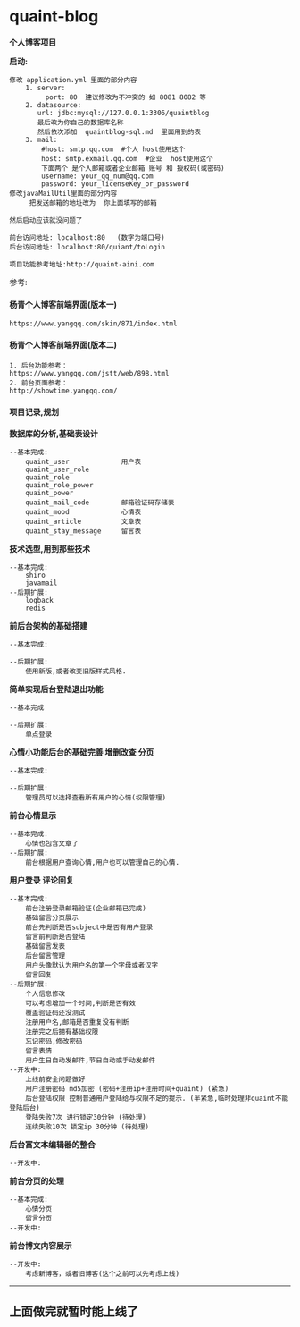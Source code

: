 # quaint-blog

**个人博客项目**

**启动:**

    修改 application.yml 里面的部分内容
        1. server:
             port: 80  建议修改为不冲突的 如 8081 8082 等
        2. datasource:
           url: jdbc:mysql://127.0.0.1:3306/quaintblog
           最后改为你自己的数据库名称
           然后依次添加  quaintblog-sql.md  里面用到的表
        3. mail:
            #host: smtp.qq.com  #个人 host使用这个
            host: smtp.exmail.qq.com  #企业  host使用这个
            下面两个 是个人邮箱或者企业邮箱 账号 和 授权码(或密码)
            username: your_qq_num@qq.com
            password: your_licenseKey_or_password
    修改javaMailUtil里面的部分内容
         把发送邮箱的地址改为  你上面填写的邮箱
         
    然后启动应该就没问题了
    
    前台访问地址: localhost:80   (数字为端口号)
    后台访问地址: localhost:80/quiant/toLogin
    
    项目功能参考地址:http://quaint-aini.com
    
参考:

#### 杨青个人博客前端界面(版本一)

    https://www.yangqq.com/skin/871/index.html

#### 杨青个人博客前端界面(版本二)

    1. 后台功能参考：
    https://www.yangqq.com/jstt/web/898.html
    2. 前台页面参考：
    http://showtime.yangqq.com/

#### 项目记录,规划

**数据库的分析,基础表设计**

    --基本完成:
        quaint_user             用户表
        quaint_user_role
        quaint_role
        quaint_role_power
        quaint_power
        quaint_mail_code        邮箱验证码存储表
        quaint_mood             心情表
        quaint_article          文章表
        quaint_stay_message     留言表
        

**技术选型,用到那些技术**

    --基本完成:
        shiro
        javamail
    --后期扩展:
        logback
        redis

**前后台架构的基础搭建**

    --基本完成:

    --后期扩展:
		使用新版,或者改变旧版样式风格.

**简单实现后台登陆退出功能**

    --基本完成

    --后期扩展:
        单点登录
    
**心情小功能后台的基础完善 增删改查 分页**
    
    --基本完成:

    --后期扩展:
        管理员可以选择查看所有用户的心情(权限管理)

**前台心情显示**
    
    --基本完成:
        心情也包含文章了
    --后期扩展:
        前台根据用户查询心情,用户也可以管理自己的心情.
    
**用户登录 评论回复**
    
    --基本完成:
    	前台注册登录邮箱验证(企业邮箱已完成)
    	基础留言分页展示
		前台先判断是否subject中是否有用户登录
		留言前判断是否登陆
		基础留言发表
		后台留言管理
		用户头像默认为用户名的第一个字母或者汉字
		留言回复
    --后期扩展:
		个人信息修改
        可以考虑增加一个时间,判断是否有效
        覆盖验证码还没测试
        注册用户名,邮箱是否重复没有判断
        注册完之后拥有基础权限
		忘记密码,修改密码
		留言表情
		用户生日自动发邮件,节日自动或手动发邮件
    --开发中:
        上线前安全问题做好
        用户注册密码 md5加密 (密码+注册ip+注册时间+quaint) (紧急)
        后台登陆权限 控制普通用户登陆给与权限不足的提示. (半紧急,临时处理非quaint不能登陆后台)
        登陆失败7次 进行锁定30分钟 (待处理)
        连续失败10次 锁定ip 30分钟 (待处理)
**后台富文本编辑器的整合**
    
    --开发中:
    
**前台分页的处理**
    
    --基本完成:
		心情分页
		留言分页
	--开发中:
		
    
**前台博文内容展示**
    
    --开发中:
		考虑新博客，或者旧博客(这个之前可以先考虑上线)
    

    
-------------------------------------- 
   上面做完就暂时能上线了
--------------------------------------


